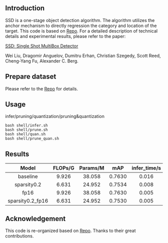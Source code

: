 ## Introduction

SSD is a one-stage object detection algorithm. The algorithm utilizes the anchor mechanism to directly regression the category and location of the target. This code is based on [Repo](https://github.com/amdegroot/ssd.pytorch). For a detailed description of technical details and experimental results, please refer to the paper:

[SSD: Single Shot MultiBox Detector](https://arxiv.org/abs/1512.02325)

Wei Liu, Dragomir Anguelov, Dumitru Erhan, Christian Szegedy, Scott Reed, Cheng-Yang Fu, Alexander C. Berg.


## Prepare dataset
Please refer to the [Repo](https://github.com/amdegroot/ssd.pytorch) for details.

## Usage

infer/pruning/quantization/pruning&quantization
```
bash shell/infer.sh
bash shell/prune.sh
bash shell/quan.sh
bash shell/prune_quan.sh
```


## Results
|      Model       | FLOPs/G | Params/M |  mAP   | infer_time/s |
| :--------------: | :-----: | :------: | :----: | :----------: |
|     baseline     |  9.926  |  38.058  | 0.7630 |    0.016     |
|   sparsity0.2    |  6.631  |  24.952  | 0.7534 |    0.008     |
|       fp16       |  9.926  |  38.058  | 0.7630 |    0.005     |
| sparsity0.2_fp16 |  6.631  |  24.952  | 0.7530 |    0.005     |



## Acknowledgement
This code is re-organized based on [Repo](https://github.com/amdegroot/ssd.pytorch).
Thanks to their great contributions.